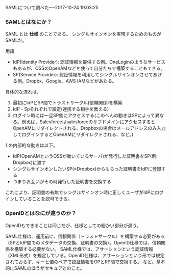 SAMLについて調べた---2017-10-24 19:03:25

### SAMLとはなにか？

SAML とは **仕様** のことである。
シングルサインオンを実現するためのものがSAMLだ。

用語
* IdP(Identity Provider): 認証情報を提供する側。OneLoginのようなサービスもあるが、OSSのOpenAMなどを使って自分たちで構築することもできる。
* SP(Service Provider): 認証情報を利用してシングルサインオンさせてあげる側。Dropbx、Google、AWS IAMなどがあたる。

具体的な流れは、
1. 最初にIdPとSP間でトラストサークル(信頼関係)を構築
2. IdP・Spそれぞれで設定(連携する相手を教える)
3. ログイン時には一旦SP側にアクセスする(このへんの動きはSPによって異なる。例えば、SalesforceはsalesforceのサブドメインにアクセスするとOpenAMにリダイレクトされる、Dropboxの場合はメールアドレスのみ入力してログインするとOpenAMにリダイレクトされる、など。)

1.の内部的な動きは以下。
* IdP(OpenAMというOSSが動いているサーバ)が発行した証明書をSP(例: Dropbox)に渡す
* シングルサインオンしたいSP(=Dropbox)からもらった証明書をIdPに登録する
* つまりお互いがその時発行した証明書を交換する

これにより、証明書の有無でシングルサインオン時に正しくユーザがIdPにログインしていることを認可できる。

### OpenIDとはなにが違うのか？

OpenIDもできることは同じだが、仕様としての細かい部分が違う。

SAML仕様は、運用前に、信頼関係（トラストサークル）を構築する必要がある（SPとIdP間でのメタデータの交換、証明書の交換）。OpenID仕様では、信頼関係を構築する必要がない。
SAML仕様では、アサーションという認証情報（XML形式）を規定している。OpenID仕様は、アサーションという形では規定されておらず、キーと値のペアで認証情報をOPとRP間で交換する。
など。基本的にSAMLのほうがセキュアとのこと。
